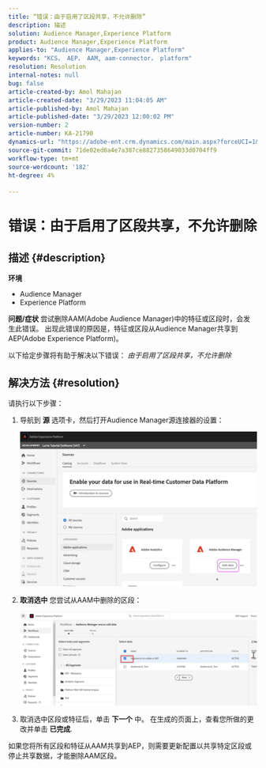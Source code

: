 ```yaml
---
title: “错误：由于启用了区段共享，不允许删除”
description: 描述
solution: Audience Manager,Experience Platform
product: Audience Manager,Experience Platform
applies-to: "Audience Manager,Experience Platform"
keywords: "KCS， AEP， AAM, aam-connector， platform"
resolution: Resolution
internal-notes: null
bug: false
article-created-by: Amol Mahajan
article-created-date: "3/29/2023 11:04:05 AM"
article-published-by: Amol Mahajan
article-published-date: "3/29/2023 12:00:02 PM"
version-number: 2
article-number: KA-21790
dynamics-url: "https://adobe-ent.crm.dynamics.com/main.aspx?forceUCI=1&pagetype=entityrecord&etn=knowledgearticle&id=2959ba6a-21ce-ed11-b597-6045bd0065b6"
source-git-commit: 71de02ed6a4e7a387ce8827358649033d0704ff9
workflow-type: tm+mt
source-wordcount: '182'
ht-degree: 4%

---
```


# 错误：由于启用了区段共享，不允许删除

## 描述 {#description}

<b>环境</b>
- Audience Manager
- Experience Platform



<b>问题/症状</b>
尝试删除AAM(Adobe Audience Manager)中的特征或区段时，会发生此错误。 出现此错误的原因是，特征或区段从Audience Manager共享到AEP(Adobe Experience Platform)。

以下给定步骤将有助于解决以下错误： *由于启用了区段共享，不允许删除*


## 解决方法 {#resolution}

请执行以下步骤：<br>


1. 导航到 <b>源</b> 选项卡，然后打开Audience Manager源连接器的设置：



   ![](assets/fc2c0636-a6cd-ed11-b597-6045bd006239.png)


2. <b>取消选中</b> 您尝试从AAM中删除的区段：

   ![](assets/48be788f-a6cd-ed11-b597-6045bd006239.png)
3. 取消选中区段或特征后，单击 <b>下一个</b> 中。 在生成的页面上，查看您所做的更改并单击 <b>已完成</b>.




如果您将所有区段和特征从AAM共享到AEP，则需要更新配置以共享特定区段或停止共享数据，才能删除AAM区段。


